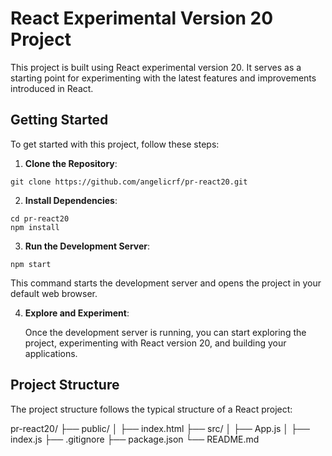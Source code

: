 # React Experimental Version 20 Project

This project is built using React experimental version 20. It serves as a starting point for experimenting with the latest features and improvements introduced in React.

## Getting Started

To get started with this project, follow these steps:

1. **Clone the Repository**:

```
git clone https://github.com/angelicrf/pr-react20.git

```

2. **Install Dependencies**:

```
cd pr-react20
npm install

```

3. **Run the Development Server**:

```
npm start

```

This command starts the development server and opens the project in your default web browser.

4. **Explore and Experiment**:

   Once the development server is running, you can start exploring the project, experimenting with React version 20, and building your applications.

## Project Structure

The project structure follows the typical structure of a React project:

pr-react20/
├── public/
│ ├── index.html
├── src/
│ ├── App.js
│ ├── index.js
├── .gitignore
├── package.json
└── README.md
